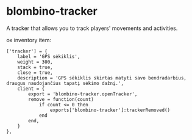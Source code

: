# blombino-tracker
 A tracker that allows you to track players' movements and activities.


ox inventory item:


	['tracker'] = {
		label = 'GPS sėkiklis',
		weight = 300,
		stack = true,
		close = true,
		description = 'GPS sėkiklis skirtas matyti savo bendradarbius, draugus naudojančius tapatį sėkimo dažnį.',
		client = { 
			export = 'blombino-tracker.openTracker',
			remove = function(count)
				if count <= 0 then
					exports['blombino-tracker']:trackerRemoved()
				end
			end,
		}
	},

